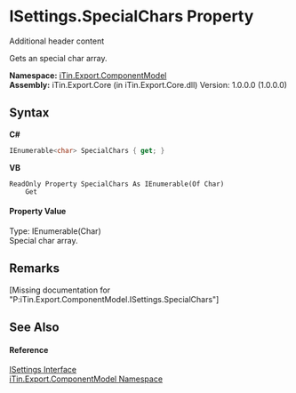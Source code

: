 # ISettings.SpecialChars Property 
Additional header content 

Gets an special char array.

**Namespace:**&nbsp;<a href="N_iTin_Export_ComponentModel">iTin.Export.ComponentModel</a><br />**Assembly:**&nbsp;iTin.Export.Core (in iTin.Export.Core.dll) Version: 1.0.0.0 (1.0.0.0)

## Syntax

**C#**<br />
``` C#
IEnumerable<char> SpecialChars { get; }
```

**VB**<br />
``` VB
ReadOnly Property SpecialChars As IEnumerable(Of Char)
	Get
```


#### Property Value
Type: IEnumerable(Char)<br />Special char array.

## Remarks
\[Missing <remarks> documentation for "P:iTin.Export.ComponentModel.ISettings.SpecialChars"\]

## See Also


#### Reference
<a href="T_iTin_Export_ComponentModel_ISettings">ISettings Interface</a><br /><a href="N_iTin_Export_ComponentModel">iTin.Export.ComponentModel Namespace</a><br />